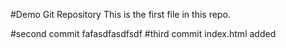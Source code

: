 #Demo Git Repository
This is the first file in this repo.

#second commit
fafasdfasdfsdf
#third commit
index.html added

